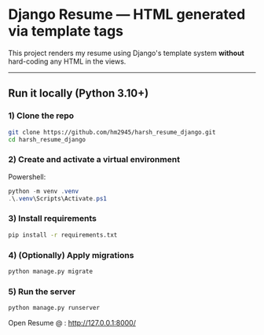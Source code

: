 # Django Resume — HTML generated via template tags

This project renders my resume using Django's template system **without** hard-coding any HTML in the views.

---

## Run it locally (Python 3.10+)

### 1) Clone the repo
```bash
git clone https://github.com/hm2945/harsh_resume_django.git
cd harsh_resume_django
```

### 2) Create and activate a virtual environment

Powershell:
```powershell
python -m venv .venv
.\.venv\Scripts\Activate.ps1
```

### 3) Install requirements
```bash
pip install -r requirements.txt
```
### 4) (Optionally) Apply migrations
```bash
python manage.py migrate
```

### 5) Run the server
```bash
python manage.py runserver
```

Open Resume @ : http://127.0.0.1:8000/